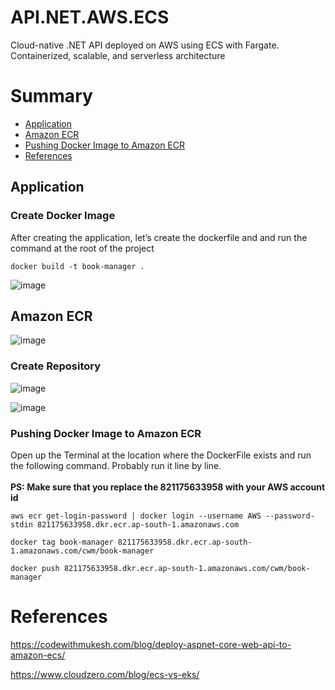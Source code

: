 # API.NET.AWS.ECS
Cloud-native .NET API deployed on AWS using ECS with Fargate. Containerized, scalable, and serverless architecture

# Summary
- [Application](#application)
- [Amazon ECR](#amazon-ecr)
- [Pushing Docker Image to Amazon ECR](#pushing-docker-image-to-amazon-ecr)
- [References](#references)



## Application

### Create Docker Image
After creating the application, let’s create the dockerfile and and run the command at the root of the project

```
docker build -t book-manager .
```

![image](https://github.com/user-attachments/assets/b3a30418-9006-40d0-8f9f-7682b90c435a)


## Amazon ECR

![image](https://github.com/user-attachments/assets/0a764a2d-8e5c-4839-93d6-4ae536db2c11)


### Create Repository

![image](https://github.com/user-attachments/assets/08c862a3-6bef-4148-899f-601715e13f80)

![image](https://github.com/user-attachments/assets/da7e1a76-8836-4646-8fce-e91460a8cab7)

### Pushing Docker Image to Amazon ECR

Open up the Terminal at the location where the DockerFile exists and run the following command. Probably run it line by line.</br>
</br> **PS: Make sure that you replace the 821175633958 with your AWS account id**


```
aws ecr get-login-password | docker login --username AWS --password-stdin 821175633958.dkr.ecr.ap-south-1.amazonaws.com
```


```
docker tag book-manager 821175633958.dkr.ecr.ap-south-1.amazonaws.com/cwm/book-manager
```

```
docker push 821175633958.dkr.ecr.ap-south-1.amazonaws.com/cwm/book-manager
```

# References
https://codewithmukesh.com/blog/deploy-aspnet-core-web-api-to-amazon-ecs/

https://www.cloudzero.com/blog/ecs-vs-eks/
